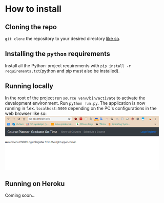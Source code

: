 # How to install
## Cloning the repo
`git clone` the repository to your desired directory [like so](https://help.github.com/en/github/creating-cloning-and-archiving-repositories/cloning-a-repository). 
## Installing the `python` requirements
Install all the Python-project requirements with `pip install -r requirements.txt`(python and pip must also be installed).
## Running locally
In the root of the project run `source venv/bin/activate` to activate the development environment. Run `python run.py`. The application is now running in f.ex. `localhost:5000` depending on the PC's configurations in the web browser like so:
![Running in port 5000](https://github.com/akirataguchi115/csgo/blob/master/documentation/likeso.png)
## Running on Heroku
Coming soon...
